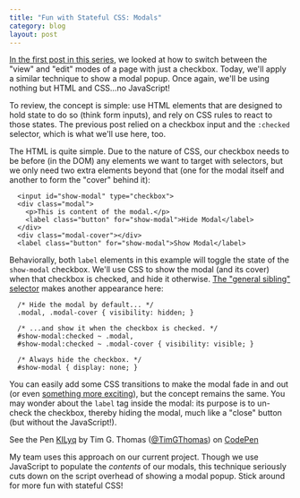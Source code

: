 ```yaml
---
title: "Fun with Stateful CSS: Modals"
category: blog
layout: post
---
```


[In the first post in this series][0], we looked at how to switch between the "view" and "edit" modes of a page with just a checkbox. Today, we'll apply a similar technique to show a modal popup. Once again, we'll be using nothing but HTML and CSS…no JavaScript!

To review, the concept is simple: use HTML elements that are designed to hold state to do so (think form inputs), and rely on CSS rules to react to those states. The previous post relied on a checkbox input and the `:checked` selector, which is what we'll use here, too.

The HTML is quite simple. Due to the nature of CSS, our checkbox needs to be before (in the DOM) any elements we want to target with selectors, but we only need two extra elements beyond that (one for the modal itself and another to form the "cover" behind it):

      <input id="show-modal" type="checkbox">
      <div class="modal">
        <p>This is content of the modal.</p>
        <label class="button" for="show-modal">Hide Modal</label>
      </div>
      <div class="modal-cover"></div>
      <label class="button" for="show-modal">Show Modal</label>

Behaviorally, both `label` elements in this example will toggle the state of the `show-modal` checkbox. We'll use CSS to show the modal (and its cover) when that checkbox is checked, and hide it otherwise. [The "general sibling" selector][1] makes another appearance here:

      /* Hide the modal by default... */
      .modal, .modal-cover { visibility: hidden; }

      /* ...and show it when the checkbox is checked. */
      #show-modal:checked ~ .modal,
      #show-modal:checked ~ .modal-cover { visibility: visible; }

      /* Always hide the checkbox. */
      #show-modal { display: none; }

You can easily add some CSS transitions to make the modal fade in and out (or even [something more exciting][2]), but the concept remains the same. You may wonder about the `label` tag inside the modal: its purpose is to un-check the checkbox, thereby hiding the modal, much like a "close" button (but without the JavaScript!).

<p data-theme-id="0" data-slug-hash="KILyq" data-user="TimGThomas" data-default-tab="result" class='codepen'>See the Pen <a href='http://codepen.io/TimGThomas/pen/KILyq'>KILyq</a> by Tim G. Thomas (<a href='http://codepen.io/TimGThomas'>@TimGThomas</a>) on <a href='http://codepen.io'>CodePen</a></p>
<script src="http://codepen.io/assets/embed/ei.js"> </script>

My team uses this approach on our current project. Though we use JavaScript to populate the *contents* of our modals, this technique seriously cuts down on the script overhead of showing a modal popup. Stick around for more fun with stateful CSS!

[0]: /2013/10/fun-with-stateful-css-a-view-edit-screen/
[1]: https://developer.mozilla.org/en-US/docs/Web/CSS/General_sibling_selectors
[2]: http://tympanus.net/codrops/2013/06/25/nifty-modal-window-effects/
